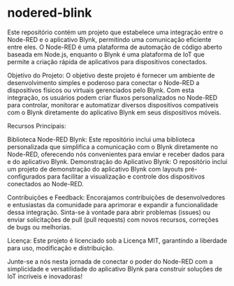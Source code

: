 # nodered-blink
Este repositório contém um projeto que estabelece uma integração entre o Node-RED e o aplicativo Blynk, permitindo uma comunicação eficiente entre eles. O Node-RED é uma plataforma de automação de código aberto baseada em Node.js, enquanto o Blynk é uma plataforma de IoT que permite a criação rápida de aplicativos para dispositivos conectados.

Objetivo do Projeto:
O objetivo deste projeto é fornecer um ambiente de desenvolvimento simples e poderoso para conectar o Node-RED a dispositivos físicos ou virtuais gerenciados pelo Blynk. Com esta integração, os usuários podem criar fluxos personalizados no Node-RED para controlar, monitorar e automatizar diversos dispositivos compatíveis com o Blynk diretamente do aplicativo Blynk em seus dispositivos móveis.

Recursos Principais:

Biblioteca Node-RED Blynk: Este repositório inclui uma biblioteca personalizada que simplifica a comunicação com o Blynk diretamente no Node-RED, oferecendo nós convenientes para enviar e receber dados para e do aplicativo Blynk.
Demonstração do Aplicativo Blynk: O repositório inclui um projeto de demonstração do aplicativo Blynk com layouts pré-configurados para facilitar a visualização e controle dos dispositivos conectados ao Node-RED.

Contribuições e Feedback:
Encorajamos contribuições de desenvolvedores e entusiastas da comunidade para aprimorar e expandir a funcionalidade dessa integração. Sinta-se à vontade para abrir problemas (issues) ou enviar solicitações de pull (pull requests) com novos recursos, correções de bugs ou melhorias.

Licença:
Este projeto é licenciado sob a Licença MIT, garantindo a liberdade para uso, modificação e distribuição.

Junte-se a nós nesta jornada de conectar o poder do Node-RED com a simplicidade e versatilidade do aplicativo Blynk para construir soluções de IoT incríveis e inovadoras!
